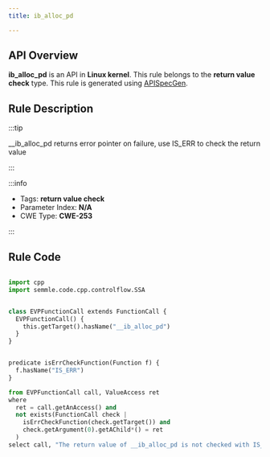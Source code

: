 ```yaml
---
title: ib_alloc_pd

---
```



## API Overview
**ib_alloc_pd** is an API in **Linux kernel**. This rule belongs to the **return value check** type. This rule is generated using [APISpecGen](../../tools/APISpecGen).
## Rule Description

:::tip

__ib_alloc_pd returns error pointer on failure, use IS_ERR to check the return value

:::

:::info

- Tags: **return value check**
- Parameter Index: **N/A**
- CWE Type: **CWE-253**

:::

## Rule Code
```python

import cpp
import semmle.code.cpp.controlflow.SSA


class EVPFunctionCall extends FunctionCall {
  EVPFunctionCall() {
    this.getTarget().hasName("__ib_alloc_pd")
  }
}


predicate isErrCheckFunction(Function f) {
  f.hasName("IS_ERR") 
}

from EVPFunctionCall call, ValueAccess ret
where
  ret = call.getAnAccess() and
  not exists(FunctionCall check |
    isErrCheckFunction(check.getTarget()) and
    check.getArgument(0).getAChild*() = ret
  )
select call, "The return value of __ib_alloc_pd is not checked with IS_ERR."
    
```